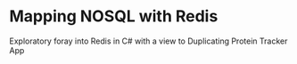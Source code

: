 # Mapping NOSQL with Redis
Exploratory foray into Redis in C# with a view to Duplicating Protein Tracker App
